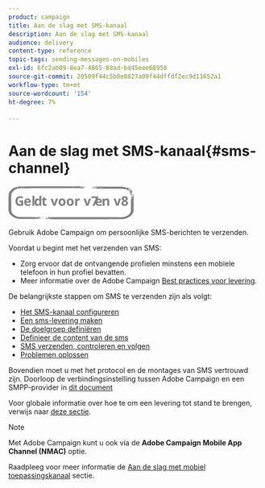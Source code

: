 ```yaml
---
product: campaign
title: Aan de slag met SMS-kanaal
description: Aan de slag met SMS-kanaal
audience: delivery
content-type: reference
topic-tags: sending-messages-on-mobiles
exl-id: 6fc2ab09-8ea7-4865-88ad-bd45eee68958
source-git-commit: 20509f44c5b8e0827a09f44dffdf2ec9d11652a1
workflow-type: tm+mt
source-wordcount: '154'
ht-degree: 7%

---
```


# Aan de slag met SMS-kanaal{#sms-channel}

![](../../assets/common.svg)


Gebruik Adobe Campaign om persoonlijke SMS-berichten te verzenden.

Voordat u begint met het verzenden van SMS:

* Zorg ervoor dat de ontvangende profielen minstens een mobiele telefoon in hun profiel bevatten.
* Meer informatie over de Adobe Campaign [Best practices voor levering](delivery-best-practices.md).

De belangrijkste stappen om SMS te verzenden zijn als volgt:

* [Het SMS-kanaal configureren](sms-set-up.md)
* [Een sms-levering maken](sms-create.md)
* [De doelgroep definiëren](sms-create.md#selecting-the-target-population)
* [Definieer de content van de sms](sms-create.md#defining-the-sms-content)
* [SMS verzenden, controleren en volgen](sms-send.md)
* [Problemen oplossen](troubleshooting-sms.md)

Bovendien moet u met het protocol en de montages van SMS vertrouwd zijn. Doorloop de verbindingsinstelling tussen Adobe Campaign en een SMPP-provider in [dit document](sms-protocol.md)

Voor globale informatie over hoe te om een levering tot stand te brengen, verwijs naar [deze sectie](steps-about-delivery-creation-steps.md).

>[!NOTE]
>
>Met Adobe Campaign kunt u ook via de **Adobe Campaign Mobile App Channel (NMAC)** optie.
> 
>Raadpleeg voor meer informatie de [Aan de slag met mobiel toepassingskanaal](about-mobile-app-channel.md) sectie.
